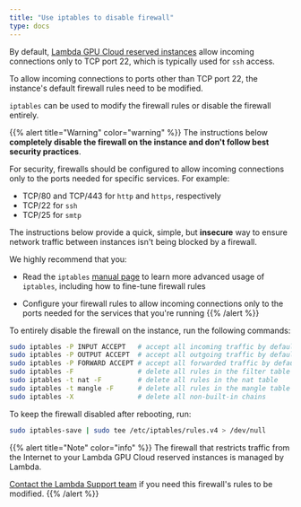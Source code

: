 ```yaml
---
title: "Use iptables to disable firewall"
type: docs
---
```


By default,
[Lambda GPU Cloud reserved instances](https://lambdalabs.com/service/gpu-cloud/reserved)
allow incoming connections only to TCP port 22, which is typically used for
`ssh` access.

To allow incoming connections to ports other than TCP port 22, the instance's
default firewall rules need to be modified.

`iptables` can be used to modify the firewall rules or disable the firewall
entirely.

{{% alert title="Warning" color="warning" %}}
The instructions below **completely disable the firewall on the instance and
don't follow best security practices**.

For security, firewalls should be configured to allow incoming connections
only to the ports needed for specific services. For example:

- TCP/80 and TCP/443 for `http` and `https`, respectively
- TCP/22 for `ssh`
- TCP/25 for `smtp`

The instructions below provide a quick, simple, but **insecure** way to ensure
network traffic between instances isn't being blocked by a firewall.

We highly recommend that you:

- Read the `iptables` [manual page](https://linux.die.net/man/8/iptables) to
  learn more advanced usage of `iptables`, including how to fine-tune firewall
  rules

- Configure your firewall rules to allow incoming connections only to the
  ports needed for the services that you're running
{{% /alert %}}

To entirely disable the firewall on the instance, run the following commands:

```bash
sudo iptables -P INPUT ACCEPT   # accept all incoming traffic by default
sudo iptables -P OUTPUT ACCEPT  # accept all outgoing traffic by default
sudo iptables -P FORWARD ACCEPT # accept all forwarded traffic by default
sudo iptables -F                # delete all rules in the filter table
sudo iptables -t nat -F         # delete all rules in the nat table
sudo iptables -t mangle -F      # delete all rules in the mangle table
sudo iptables -X                # delete all non-built-in chains
```

To keep the firewall disabled after rebooting, run:
```bash
sudo iptables-save | sudo tee /etc/iptables/rules.v4 > /dev/null
```

{{% alert title="Note" color="info" %}}
The firewall that restricts traffic from the Internet to your Lambda GPU Cloud
reserved instances is managed by Lambda.

[Contact the Lambda Support team](mailto:reservedcloud@lambdalabs.com?subject=Modify%20firewall)
if you need this firewall's rules to be modified.
{{% /alert %}}
